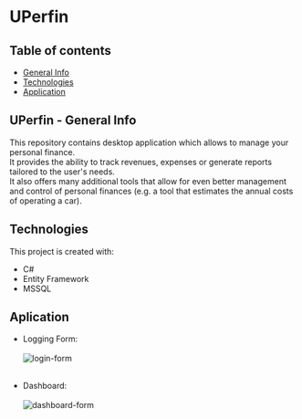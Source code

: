 # UPerfin

## Table of contents
* [General Info](#uperfin---general-info)
* [Technologies](#technologies)
* [Application](#application)

## UPerfin - General Info
This repository contains desktop application which allows to manage your personal finance. <br>
It provides the ability to track revenues, expenses or generate reports tailored to the user's needs. <br>
It also offers many additional tools that allow for even better management and control of personal finances (e.g. a tool that estimates the annual costs of operating a car). <br>

## Technologies
This project is created with:
* C#
* Entity Framework
* MSSQL

## Aplication
* Logging Form: <br><br>
![login-form](https://i.imgur.com/aDEpJqo.png) <br><br>

* Dashboard: <br><br>
![dashboard-form](https://i.imgur.com/HkC8cGL.png) <br><br>
